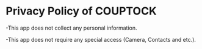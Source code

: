
<html>
<head>

</head>
<body>

<h1>Privacy Policy of COUPTOCK</h1>
<p>-This app does not collect any personal information.
</p>

<p>-This app does not require any special access (Camera, Contacts and etc.).
</p>

</body>
</html> 
